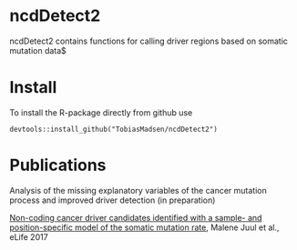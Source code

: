 # ncdDetect2

ncdDetect2 contains functions for calling driver regions based on somatic mutation data$

# Install

To install the R-package directly from github use
```
devtools::install_github("TobiasMadsen/ncdDetect2")
```


# Publications
Analysis of the missing explanatory variables of the cancer mutation process and improved driver detection (in preparation)

[Non-coding cancer driver candidates identified with a sample- and position-specific model of the somatic mutation rate](https://elifesciences.org/articles/21778v1), Malene Juul et al., eLife 2017

